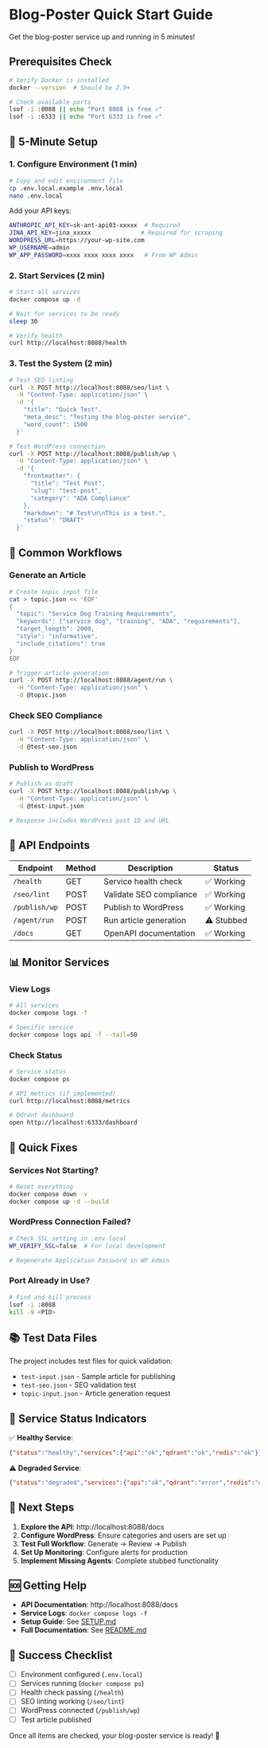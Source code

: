 # Blog-Poster Quick Start Guide

Get the blog-poster service up and running in 5 minutes!

## Prerequisites Check

```bash
# Verify Docker is installed
docker --version  # Should be 2.0+

# Check available ports
lsof -i :8088 || echo "Port 8088 is free ✓"
lsof -i :6333 || echo "Port 6333 is free ✓"
```

## 🚀 5-Minute Setup

### 1. Configure Environment (1 min)

```bash
# Copy and edit environment file
cp .env.local.example .env.local
nano .env.local
```

Add your API keys:
```bash
ANTHROPIC_API_KEY=sk-ant-api03-xxxxx  # Required
JINA_API_KEY=jina_xxxxx              # Required for scraping
WORDPRESS_URL=https://your-wp-site.com
WP_USERNAME=admin
WP_APP_PASSWORD=xxxx xxxx xxxx xxxx   # From WP Admin
```

### 2. Start Services (2 min)

```bash
# Start all services
docker compose up -d

# Wait for services to be ready
sleep 30

# Verify health
curl http://localhost:8088/health
```

### 3. Test the System (2 min)

```bash
# Test SEO linting
curl -X POST http://localhost:8088/seo/lint \
  -H "Content-Type: application/json" \
  -d '{
    "title": "Quick Test",
    "meta_desc": "Testing the blog-poster service",
    "word_count": 1500
  }'

# Test WordPress connection
curl -X POST http://localhost:8088/publish/wp \
  -H "Content-Type: application/json" \
  -d '{
    "frontmatter": {
      "title": "Test Post",
      "slug": "test-post",
      "category": "ADA Compliance"
    },
    "markdown": "# Test\n\nThis is a test.",
    "status": "DRAFT"
  }'
```

## 📝 Common Workflows

### Generate an Article

```bash
# Create topic input file
cat > topic.json << 'EOF'
{
  "topic": "Service Dog Training Requirements",
  "keywords": ["service dog", "training", "ADA", "requirements"],
  "target_length": 2000,
  "style": "informative",
  "include_citations": true
}
EOF

# Trigger article generation
curl -X POST http://localhost:8088/agent/run \
  -H "Content-Type: application/json" \
  -d @topic.json
```

### Check SEO Compliance

```bash
curl -X POST http://localhost:8088/seo/lint \
  -H "Content-Type: application/json" \
  -d @test-seo.json
```

### Publish to WordPress

```bash
# Publish as draft
curl -X POST http://localhost:8088/publish/wp \
  -H "Content-Type: application/json" \
  -d @test-input.json

# Response includes WordPress post ID and URL
```

## 🎯 API Endpoints

| Endpoint | Method | Description | Status |
|----------|--------|-------------|---------|
| `/health` | GET | Service health check | ✅ Working |
| `/seo/lint` | POST | Validate SEO compliance | ✅ Working |
| `/publish/wp` | POST | Publish to WordPress | ✅ Working |
| `/agent/run` | POST | Run article generation | ⚠️ Stubbed |
| `/docs` | GET | OpenAPI documentation | ✅ Working |

## 📊 Monitor Services

### View Logs
```bash
# All services
docker compose logs -f

# Specific service
docker compose logs api -f --tail=50
```

### Check Status
```bash
# Service status
docker compose ps

# API metrics (if implemented)
curl http://localhost:8088/metrics

# Qdrant dashboard
open http://localhost:6333/dashboard
```

## 🔧 Quick Fixes

### Services Not Starting?
```bash
# Reset everything
docker compose down -v
docker compose up -d --build
```

### WordPress Connection Failed?
```bash
# Check SSL setting in .env.local
WP_VERIFY_SSL=false  # For local development

# Regenerate Application Password in WP Admin
```

### Port Already in Use?
```bash
# Find and kill process
lsof -i :8088
kill -9 <PID>
```

## 📚 Test Data Files

The project includes test files for quick validation:

- `test-input.json` - Sample article for publishing
- `test-seo.json` - SEO validation test
- `topic-input.json` - Article generation request

## 🚦 Service Status Indicators

✅ **Healthy Service**:
```json
{"status":"healthy","services":{"api":"ok","qdrant":"ok","redis":"ok"}}
```

⚠️ **Degraded Service**:
```json
{"status":"degraded","services":{"api":"ok","qdrant":"error","redis":"ok"}}
```

## 📖 Next Steps

1. **Explore the API**: http://localhost:8088/docs
2. **Configure WordPress**: Ensure categories and users are set up
3. **Test Full Workflow**: Generate → Review → Publish
4. **Set Up Monitoring**: Configure alerts for production
5. **Implement Missing Agents**: Complete stubbed functionality

## 🆘 Getting Help

- **API Documentation**: http://localhost:8088/docs
- **Service Logs**: `docker compose logs -f`
- **Setup Guide**: See [SETUP.md](SETUP.md)
- **Full Documentation**: See [README.md](../../README.md)

## 🎉 Success Checklist

- [ ] Environment configured (`.env.local`)
- [ ] Services running (`docker compose ps`)
- [ ] Health check passing (`/health`)
- [ ] SEO linting working (`/seo/lint`)
- [ ] WordPress connected (`/publish/wp`)
- [ ] Test article published

Once all items are checked, your blog-poster service is ready! 🚀